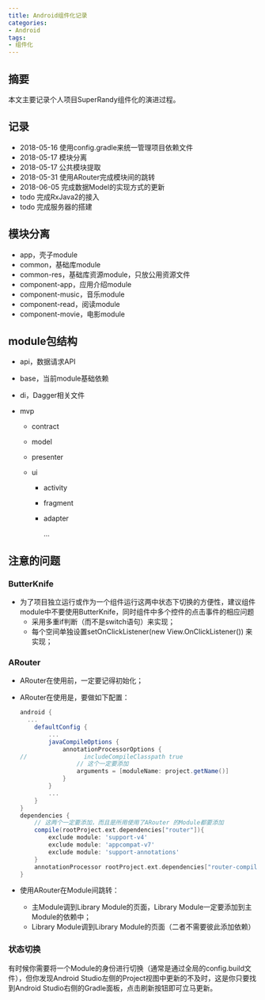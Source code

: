```yaml
---
title: Android组件化记录
categories:
- Android
tags:
- 组件化
---
```


## 摘要

本文主要记录个人项目SuperRandy组件化的演进过程。

<!--more-->



## 记录

- 2018-05-16 使用config.gradle来统一管理项目依赖文件
- 2018-05-17 模块分离
- 2018-05-17 公共模块提取
- 2018-05-31 使用ARouter完成模块间的跳转
- 2018-06-05 完成数据Model的实现方式的更新
- todo 完成RxJava2的接入
- todo 完成服务器的搭建

## 模块分离

- app，壳子module
- common，基础库module
- common-res，基础库资源module，只放公用资源文件
- component-app，应用介绍module
- component-music，音乐module
- component-read，阅读module
- component-movie，电影module

## module包结构

- api，数据请求API

- base，当前module基础依赖

- di，Dagger相关文件

- mvp

  - contract

  - model

  - presenter

  - ui

    - activity

    - fragment

    - adapter

      ...

## 注意的问题

### ButterKnife

- 为了项目独立运行或作为一个组件运行这两中状态下切换的方便性，建议组件module中不要使用ButterKnife，同时组件中多个控件的点击事件的相应问题
  - 采用多重if判断（而不是switch语句）来实现；
  - 每个空间单独设置setOnClickListener(new View.OnClickListener()) 来实现；

### ARouter

- ARouter在使用前，一定要记得初始化；

- ARouter在使用是，要做如下配置：

  ```groovy
  android {
  	...
      defaultConfig {
          ...
          javaCompileOptions {
              annotationProcessorOptions {
  //                includeCompileClasspath true
                  // 这个一定要添加
                  arguments = [moduleName: project.getName()]
              }
          }
          ...
      }
  }
  dependencies {
      // 这两个一定要添加，而且是所用使用了ARouter 的Module都要添加
      compile(rootProject.ext.dependencies["router"]){
          exclude module: 'support-v4'
          exclude module: 'appcompat-v7'
          exclude module: 'support-annotations'
      }
      annotationProcessor rootProject.ext.dependencies["router-compiler"]
  }
  ```

  

- 使用ARouter在Module间跳转：
  - 主Module调到Library Module的页面，Library Module一定要添加到主Module的依赖中；
  - Library Module调到Library Module的页面（二者不需要彼此添加依赖）

### 状态切换

有时候你需要将一个Module的身份进行切换（通常是通过全局的config.build文件），但你发现Android Studio左侧的Project视图中更新的不及时，这是你只要找到Android Studio右侧的Gradle面板，点击刷新按钮即可立马更新。